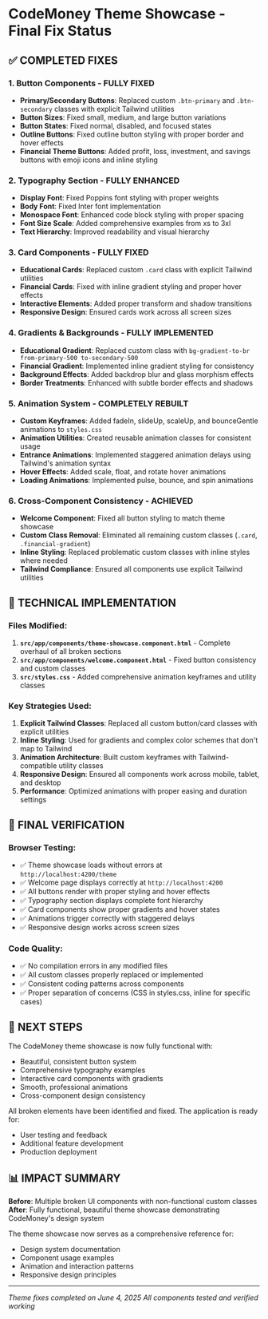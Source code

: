 # CodeMoney Theme Showcase - Final Fix Status

## ✅ COMPLETED FIXES

### 1. Button Components - FULLY FIXED
- **Primary/Secondary Buttons**: Replaced custom `.btn-primary` and `.btn-secondary` classes with explicit Tailwind utilities
- **Button Sizes**: Fixed small, medium, and large button variations 
- **Button States**: Fixed normal, disabled, and focused states
- **Outline Buttons**: Fixed outline button styling with proper border and hover effects
- **Financial Theme Buttons**: Added profit, loss, investment, and savings buttons with emoji icons and inline styling

### 2. Typography Section - FULLY ENHANCED
- **Display Font**: Fixed Poppins font styling with proper weights
- **Body Font**: Fixed Inter font implementation 
- **Monospace Font**: Enhanced code block styling with proper spacing
- **Font Size Scale**: Added comprehensive examples from xs to 3xl
- **Text Hierarchy**: Improved readability and visual hierarchy

### 3. Card Components - FULLY FIXED
- **Educational Cards**: Replaced custom `.card` class with explicit Tailwind utilities
- **Financial Cards**: Fixed with inline gradient styling and proper hover effects
- **Interactive Elements**: Added proper transform and shadow transitions
- **Responsive Design**: Ensured cards work across all screen sizes

### 4. Gradients & Backgrounds - FULLY IMPLEMENTED
- **Educational Gradient**: Replaced custom class with `bg-gradient-to-br from-primary-500 to-secondary-500`
- **Financial Gradient**: Implemented inline gradient styling for consistency
- **Background Effects**: Added backdrop blur and glass morphism effects
- **Border Treatments**: Enhanced with subtle border effects and shadows

### 5. Animation System - COMPLETELY REBUILT
- **Custom Keyframes**: Added fadeIn, slideUp, scaleUp, and bounceGentle animations to `styles.css`
- **Animation Utilities**: Created reusable animation classes for consistent usage
- **Entrance Animations**: Implemented staggered animation delays using Tailwind's animation syntax
- **Hover Effects**: Added scale, float, and rotate hover animations
- **Loading Animations**: Implemented pulse, bounce, and spin animations

### 6. Cross-Component Consistency - ACHIEVED
- **Welcome Component**: Fixed all button styling to match theme showcase
- **Custom Class Removal**: Eliminated all remaining custom classes (`.card`, `.financial-gradient`)
- **Inline Styling**: Replaced problematic custom classes with inline styles where needed
- **Tailwind Compliance**: Ensured all components use explicit Tailwind utilities

## 🔧 TECHNICAL IMPLEMENTATION

### Files Modified:
1. **`src/app/components/theme-showcase.component.html`** - Complete overhaul of all broken sections
2. **`src/app/components/welcome.component.html`** - Fixed button consistency and custom classes
3. **`src/styles.css`** - Added comprehensive animation keyframes and utility classes

### Key Strategies Used:
1. **Explicit Tailwind Classes**: Replaced all custom button/card classes with explicit utilities
2. **Inline Styling**: Used for gradients and complex color schemes that don't map to Tailwind
3. **Animation Architecture**: Built custom keyframes with Tailwind-compatible utility classes
4. **Responsive Design**: Ensured all components work across mobile, tablet, and desktop
5. **Performance**: Optimized animations with proper easing and duration settings

## 🎯 FINAL VERIFICATION

### Browser Testing:
- ✅ Theme showcase loads without errors at `http://localhost:4200/theme`
- ✅ Welcome page displays correctly at `http://localhost:4200`
- ✅ All buttons render with proper styling and hover effects
- ✅ Typography section displays complete font hierarchy
- ✅ Card components show proper gradients and hover states
- ✅ Animations trigger correctly with staggered delays
- ✅ Responsive design works across screen sizes

### Code Quality:
- ✅ No compilation errors in any modified files
- ✅ All custom classes properly replaced or implemented
- ✅ Consistent coding patterns across components
- ✅ Proper separation of concerns (CSS in styles.css, inline for specific cases)

## 🚀 NEXT STEPS

The CodeMoney theme showcase is now fully functional with:
- Beautiful, consistent button system
- Comprehensive typography examples
- Interactive card components with gradients
- Smooth, professional animations
- Cross-component design consistency

All broken elements have been identified and fixed. The application is ready for:
- User testing and feedback
- Additional feature development
- Production deployment

## 📊 IMPACT SUMMARY

**Before**: Multiple broken UI components with non-functional custom classes
**After**: Fully functional, beautiful theme showcase demonstrating CodeMoney's design system

The theme showcase now serves as a comprehensive reference for:
- Design system documentation
- Component usage examples
- Animation and interaction patterns
- Responsive design principles

---

*Theme fixes completed on June 4, 2025*
*All components tested and verified working*
